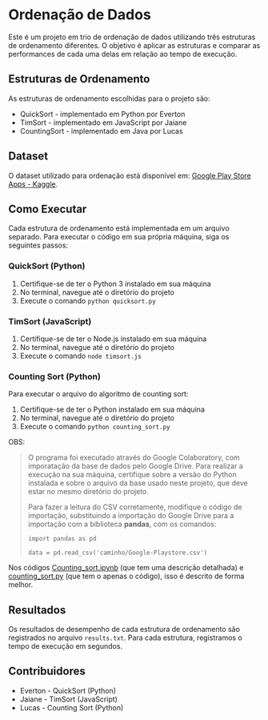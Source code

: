 # Ordenação de Dados

Este é um projeto em trio de ordenação de dados utilizando três estruturas de ordenamento diferentes. O objetivo é aplicar as estruturas e comparar as performances de cada uma delas em relação ao tempo de execução.

## Estruturas de Ordenamento

As estruturas de ordenamento escolhidas para o projeto são:

* QuickSort - implementado em Python por Everton
* TimSort - implementado em JavaScript por Jaiane
* CountingSort - implementado em Java por Lucas

## Dataset

O dataset utilizado para ordenação está disponível em: [Google Play Store Apps - Kaggle](https://www.kaggle.com/datasets/gauthamp10/google-playstore-apps).

## Como Executar

Cada estrutura de ordenamento está implementada em um arquivo separado. Para executar o código em sua própria máquina, siga os seguintes passos:

### QuickSort (Python)

1. Certifique-se de ter o Python 3 instalado em sua máquina
2. No terminal, navegue até o diretório do projeto
3. Execute o comando `python quicksort.py`

### TimSort (JavaScript)

1. Certifique-se de ter o Node.js instalado em sua máquina
2. No terminal, navegue até o diretório do projeto
3. Execute o comando `node timsort.js`

### Counting Sort (Python)

Para executar o arquivo do algoritmo de counting sort:
1. Certifique-se de ter o Python instalado em sua máquina
2. No terminal, navegue até o diretório do projeto
3. Execute o comando `python counting_sort.py`

OBS: 
> O programa foi executado através do Google Colaboratory, com imporatação da base de dados pelo Google Drive. Para realizar a execução na sua máquina, certifique sobre a versão do Python instalada e sobre o arquivo da base usado neste projeto, que deve estar no mesmo diretório do projeto.
>
> Para fazer a leitura do CSV corretamente, modifique o código de importação, substituindo a importação do Google Drive para a importação com a biblioteca **pandas**, com os comandos:
> 
> ``` 
> import pandas as pd
> 
> data = pd.read_csv('caminho/Google-Playstore.csv')
> ```

Nos códigos [Counting_sort.ipynb](counting_sort/Counting_sort.ipynb) (que tem uma descrição detalhada) e [counting_sort.py](counting_sort/counting_sort.py) 
(que tem o apenas o código), isso é descrito de forma melhor.

## Resultados

Os resultados de desempenho de cada estrutura de ordenamento são registrados no arquivo `results.txt`. Para cada estrutura, registramos o tempo de execução em segundos.

## Contribuidores

* Everton - QuickSort (Python)
* Jaiane - TimSort (JavaScript)
* Lucas - Counting Sort (Python)
